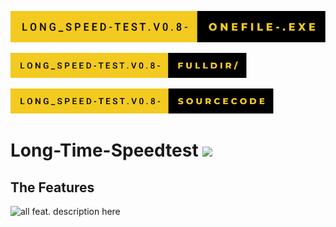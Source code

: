 
 [<img src="https://raw.githubusercontent.com/NapoII/Long-Time-Speedtest/82d418599c4e788f721f8a1b74af2660a1daf644/README/long_speed-test.v0.8--onefile-.exe.svg" height="50px" />](https://github.com/NapoII/Long-Time-Speedtest/blob/main/OneFile/latest/Long_Speed-Test.v0.8-OneFile-.exe)
 
 [<img src="https://raw.githubusercontent.com/NapoII/Long-Time-Speedtest/7c6fe8a54267f0f10be8101a8ef5fadd977b4db9/README/long_speed-test.v0.8--fulldir_.svg" height="40px" />](https://github.com/NapoII/Long-Time-Speedtest/tree/main/FullDir/latest/Long_Speed-Test.v0.8-FullDir)
 
 [<img src="https://raw.githubusercontent.com/NapoII/Long-Time-Speedtest/7c6fe8a54267f0f10be8101a8ef5fadd977b4db9/README/long_speed-test.v0.8--sourcecode.svg" height="40px" />](https://github.com/NapoII/Long-Time-Speedtest/blob/main/SourceCode/latest/Long_Speed-Test.v0.8.-SourceCode-.py)





# Long-Time-Speedtest <img 			   src=https://forthebadge.com/images/badges/made-with-python.svg/>


## The Features
![all feat. description here](https://i.imgur.com/2GGlhtd.png)


